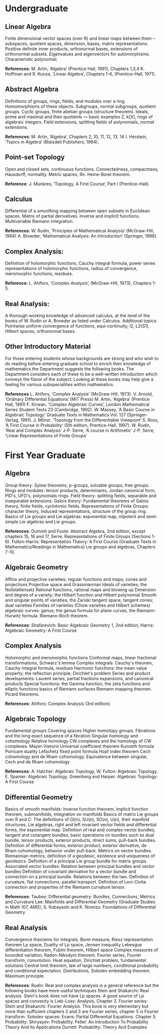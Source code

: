 # Undergraduate

## Linear Algebra

Finite dimensional vector spaces (over R) and linear maps between them – subspaces, quotient spaces, dimension, bases, matrix representations. Positive definite inner products, orthonormal bases, extensions of orthonormal subsets. Eigenvalues and eigenvectors for automorphisms. Characteristic polynomial.

**References**: M. Artin, ‘Algebra‘ (Prentice Hall, 1991), Chapters 1,3,4
K. Hoffman and R. Kunze, ‘Linear Algebra‘, Chapters 1-6, (Prentice-Hall, 1971).

## Abstract Algebra

Definitions of groups, rings, fields, and modules over a ring. Homomorphisms of these objects. Subgroups, normal subgroups, quotient groups. Cyclic groups, finite abelian groups (structure theorem). Ideals, prime and maximal and their quotients — basic examples Z, k[X], rings of algebraic integers. Field extensions, splitting fields of polynomials, normal extensions.

**References**: M. Artin, ‘Algebra‘, Chapters 2, 10, 11, 12, 13, 14
I. Herstein, ‘Topics in Algebra‘ (Blaisdell Publishers, 1964).

## Point-set Topology

Open and closed sets, continuous functions. Connectedness, compactness, Hausdorff, normality. Metric spaces, Rn. Heine-Borel theorem.

**Reference**: J. Munkres, ‘Topology, A First Course‘, Part I (Prentice-Hall).

## Calculus 

Differential of a smoothing mapping between open subsets in Euclidean spaces. Matrix of partial derivatives. Inverse and implicit functions. Multivariable Riemann integration.

**References**: W. Rudin, ‘Principles of Mathematical Analysis‘ (McGraw-Hill, 1964)
A. Browder, ‘Mathematical Analysis: An Introduction‘ (Springer, 1996).

## Complex Analysis: 

Definition of holomorphic functions, Cauchy integral formula, power series representations of holomorphic functions, radius of convergence, meromorphic functions, residues.

**Reference**: L. Ahlfors, ‘Complex Analysis‘, (McGraw-Hill, 1973), Chapters 1- 5.

## Real Analysis: 

A thorough working knowledge of advanced calculus, at the level of the books of W. Rudin or A. Browder as listed under Calculus. Additional topics: Pointwise uniform convergence of functions, equi-continuity, l2, L2(S1), Hilbert spaces, orthonormal bases.

## Other Introductory Material
For those entering students whose backgrounds are strong and who wish to do reading before entering graduate school to enrich their knowledge of mathematics the Department suggests the following books. The Department considers each of these to be a well-written introduction which conveys the flavor of the subject. Looking at these books may help give a feeling for various subspecialities within mathematics.

**References**
L. Ahlfors, ‘Complex Analysis‘ (McGraw-Hill, 1973).
V. Arnold, ‘Ordinary Differential Equations‘ (MIT Press)
M. Artin, ‘Algebra‘ (Prentice Hall, 1991)
F. Kirwan, ‘Complex Algebraic Curves‘, London Mathematical Series Student Texts 23 (Cambridge, 1992).
W. Massey, ‘A Basic Course in Algebraic Topology‘ Graduate Texts in Mathematics Vol. 127 (Springer-Verlag, 1991).
J. Milnor, ‘Topology from the Differentiable Viewpoint‘
S. Ross, ‘A First Course in Probability‘ (5th edition, Prentice-Hall, 1997).
W. Rudin, ‘Real and Complex Analysis‘
J-P. Serre, ‘A course in Arithmetic‘
J-P. Serre, ‘Linear Representations of Finite Groups‘

# First Year Graduate

## Algebra
Group theory: Sylow theorems, p-groups, solvable groups, free groups.
Rings and modules: tensor products, determinants, Jordan canonical form, PID's, UFD's, polynomials rings.
Field theory: splitting fields, separable and inseparable extensions.
Galois theory: Fundamental theorems of Galois theory, finite fields, cyclotomic fields.
Representations of Finite Groups: character theory, induced representations, structure of the group ring.
Basics of Lie groups and Lie algebras: exponential map, nilpotent and semi-simple Lie algebras and Lie groups.

**References**: Dummit and Foote: Abstract Algebra, 2nd edition, except chapters 15, 16 and 17, Serre: Representations of Finite Groups (Sections 1-6). Fulton-Harris: Representation Theory: A First Course (Graduate Texts in Mathematics/Readings in Mathematics) Lie groups and algebras, Chapters 7-10.

## Algebraic Geometry
Affine and projective varieties; regular functions and maps; cones and projections
Projective space and Grassmannian
Ideals of varieties; the Nullstellensatz
Rational functions, rational maps and blowing up
Dimension and degree of a variety; the Hilbert function and Hilbert polynomial
Smooth and singular points of varieties; the Zariski tangent space; tangent cones; dual varieties
Families of varieties (Chow varieties and Hilbert schemes)
algebraic curves: genus; the genus formula for plane curves,
the Riemann-Hurwitz formula. Riemann-Roch theorem.

**References**: Shafarevich: Basic Algebraic Geometry 1, 2nd edition, Harris: Algebraic Geometry: A First Course

## Complex Analysis
Holomorphic and meromorphic functions
Conformal maps, linear fractional transformations, Schwarz's lemma
Complex integrals: Cauchy's theorem, Cauchy integral formula, residues
Harmonic functions: the mean value property; the reflection principle; Dirichlet's problem
Series and product developments: Laurent series, partial fractions expansions, and canonical products
Special functions: the Gamma function, the zeta functions and elliptic functions
basics of Riemann surfaces
Riemann mapping theorem. Picard theorems.

**References**: Ahlfors: Complex Analysis (3rd edition)

## Algebraic Topology
Fundamental groups
Covering spaces
Higher homotopy groups.
Fibrations and the long exact sequence of a fibration
Singular homology and cohomology
Relative homology
CW complexes and the homology of CW complexes.
Mayer-Vietoris
Universal coefficient theorem
Kunneth formula
Poincare duality
Lefschetz fixed point formula
Hopf index theorem
Cech cohomology and de Rham cohomology.
Equivalence between singular, Cech and de Rham cohomology

**References**: A. Hatcher: Algebraic Topology, W. Fulton: Algebraic Topology, E. Spanier: Algebraic Topology, Greenberg and Harper: Algebraic Topology: A First Course

## Differential Geometry
Basics of smooth manifolds: Inverse function theorem, implicit function theorem, submanifolds, integration on manifolds
Basics of matrix Lie groups over R and C: The definitions of Gl(n), SU(n), SO(n), U(n), their manifold structures, Lie algebras, right and left invariant vector fields and differential forms, the exponential map.
Definition of real and complex vector bundles, tangent and cotangent bundles, basic operations on bundles such as dual bundle, tensor products, exterior products, direct sums, pull-back bundles.
Definition of differential forms, exterior product, exterior derivative, de Rham cohomology, behavior under pull-back.
Metrics on vector bundles.
Riemannian metrics, definition of a geodesic, existence and uniqueness of geodesics.
Definition of a principal Lie group bundle for matrix groups.
Associated vector bundles: Relation between principal bundles and vector bundles
Definition of covariant derivative for a vector bundle and connection on a principal bundle. Relations between the two.
Definition of curvature, flat connections, parallel transport.
Definition of Levi-Civita connection and properties of the Riemann curvature tensor.

**References**: Taubes: Differential geometry: Bundles, Connections, Metrics and Curvature Lee: Manifolds and Differential Geometry (Graduate Studies in Math 107, AMS), S. Kobayashi and K. Nomizu: Foundations of Differential Geometry

## Real Analysis
Convergence theorems for integrals, Borel measure, Riesz representation theorem
Lp space, Duality of Lp space, Jensen inequality
Lebesgue differentiation theorem, Fubini theorem, Hilbert space
Complex measures of bounded variation, Radon-Nikodym theorem.
Fourier series, Fourier transform, convolution.
Heat equation, Dirichlet problem, fundamental solutions
Central limit theorem, law of large numbers, conditional probability and conditional expectation.
Distributions, Sobolev embedding theorem.
Maximum principle.

**References**: Rudin: Real and complex analysis is a general reference but the following books have more useful techniques Stein and Shakarchi: Real analysis. Stein's book does not have Lp spaces. A good source of Lp spaces and convexity is Lieb-Loss: Analysis, Chapter 2. Fourier series: Stein and Shakarchi: Fourier Analysis. This book is very elementary but more than sufficient chapters 2 and 3 are Fourier series, chapter 5 is Fourier transform. Sobolev spaces: Evans: Partial Differential Equations. Chapter 5. Probability: Shiryayev: Probability. Feller: An Introduction To Probability Theory And Its Applications Durrett: Probability: Theory And Examples
